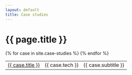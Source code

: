 ```yaml
---
layout: default
title: Case studies
---
```


# {{ page.title }}

<table id="case-studies_table">
  <tbody>
    {% for case in site.case-studies %}
      <tr>
        <td class="case-studies_table-title"><a href="{{ case.url }}">{{ case.title }}</a></td>
        <td class="case-studies_table-tech">{{ case.tech }}</td>
        <td class="case-studies_table-subtitle">{{ case.subtitle }}</td>
      </tr>
    {% endfor %}
  </tbody>
</table>
